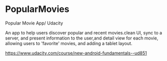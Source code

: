 # PopularMovies
Popular Movie App/ Udacity

An app to help users discover popular and recent movies.clean UI, sync to a server, and present information to the user,and detail view for each movie, allowing users to 'favorite' movies, and adding a tablet layout.

https://www.udacity.com/course/new-android-fundamentals--ud851 
